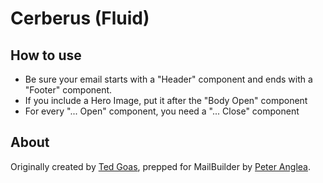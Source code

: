 # Cerberus (Fluid)

## How to use
* Be sure your email starts with a "Header" component and ends with a "Footer" component.
* If you include a Hero Image, put it after the "Body Open" component
* For every "... Open" component, you need a "... Close" component

## About
Originally created by [Ted Goas](https://github.com/TedGoas), prepped for MailBuilder by [Peter Anglea](https://github.com/peteranglea).